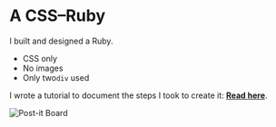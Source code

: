 A CSS–Ruby
==========
I built and designed a Ruby.

* CSS only
* No images
* Only two`div` used


I wrote a tutorial to document the steps I took to create it: **[Read here](http://blog.danbender.net/post/63866309094/css-experiment-a-css-only-ruby)**.


![Post-it Board](http://i.minus.com/jbyOEQ1NM4GVw3.jpg)